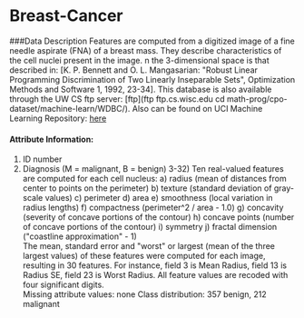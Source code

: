 # Breast-Cancer
###Data Description 
Features are computed from a digitized image of a fine needle aspirate (FNA) of a breast mass. They describe characteristics of the cell nuclei present in the image. n the 3-dimensional space is that described in: [K. P. Bennett and O. L. Mangasarian: "Robust Linear Programming Discrimination of Two Linearly Inseparable Sets", Optimization Methods and Software 1, 1992, 23-34].  This database is also available through the UW CS ftp server: [ftp](ftp ftp.cs.wisc.edu cd math-prog/cpo-dataset/machine-learn/WDBC/).  Also can be found on UCI Machine Learning Repository: [here](https://archive.ics.uci.edu/ml/datasets/Breast+Cancer+Wisconsin+%28Diagnostic%29)
#### Attribute Information:  
1) ID number 
2) Diagnosis (M = malignant, B = benign) 3-32)  Ten real-valued features are computed for each cell nucleus:  a) radius (mean of distances from center to points on the perimeter) b) texture (standard deviation of gray-scale values) c) perimeter d) area e) smoothness (local variation in radius lengths) f) compactness (perimeter^2 / area - 1.0) g) concavity (severity of concave portions of the contour) h) concave points (number of concave portions of the contour) i) symmetry j) fractal dimension ("coastline approximation" - 1)  
The mean, standard error and "worst" or largest (mean of the three largest values) of these features were computed for each image, resulting in 30 features. For instance, field 3 is Mean Radius, field 13 is Radius SE, field 23 is Worst Radius.  All feature values are recoded with four significant digits.  
Missing attribute values: none 
Class distribution: 357 benign, 212 malignant

